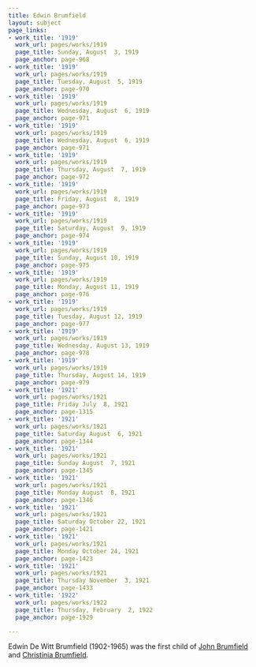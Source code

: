 ```yaml
---
title: Edwin Brumfield
layout: subject
page_links:
- work_title: '1919'
  work_url: pages/works/1919
  page_title: Sunday, August  3, 1919
  page_anchor: page-968
- work_title: '1919'
  work_url: pages/works/1919
  page_title: Tuesday, August  5, 1919
  page_anchor: page-970
- work_title: '1919'
  work_url: pages/works/1919
  page_title: Wednesday, August  6, 1919
  page_anchor: page-971
- work_title: '1919'
  work_url: pages/works/1919
  page_title: Wednesday, August  6, 1919
  page_anchor: page-971
- work_title: '1919'
  work_url: pages/works/1919
  page_title: Thursday, August  7, 1919
  page_anchor: page-972
- work_title: '1919'
  work_url: pages/works/1919
  page_title: Friday, August  8, 1919
  page_anchor: page-973
- work_title: '1919'
  work_url: pages/works/1919
  page_title: Saturday, August  9, 1919
  page_anchor: page-974
- work_title: '1919'
  work_url: pages/works/1919
  page_title: Sunday, August 10, 1919
  page_anchor: page-975
- work_title: '1919'
  work_url: pages/works/1919
  page_title: Monday, August 11, 1919
  page_anchor: page-976
- work_title: '1919'
  work_url: pages/works/1919
  page_title: Tuesday, August 12, 1919
  page_anchor: page-977
- work_title: '1919'
  work_url: pages/works/1919
  page_title: Wednesday, August 13, 1919
  page_anchor: page-978
- work_title: '1919'
  work_url: pages/works/1919
  page_title: Thursday, August 14, 1919
  page_anchor: page-979
- work_title: '1921'
  work_url: pages/works/1921
  page_title: Friday July  8, 1921
  page_anchor: page-1315
- work_title: '1921'
  work_url: pages/works/1921
  page_title: Saturday August  6, 1921
  page_anchor: page-1344
- work_title: '1921'
  work_url: pages/works/1921
  page_title: Sunday August  7, 1921
  page_anchor: page-1345
- work_title: '1921'
  work_url: pages/works/1921
  page_title: Monday August  8, 1921
  page_anchor: page-1346
- work_title: '1921'
  work_url: pages/works/1921
  page_title: Saturday October 22, 1921
  page_anchor: page-1421
- work_title: '1921'
  work_url: pages/works/1921
  page_title: Monday October 24, 1921
  page_anchor: page-1423
- work_title: '1921'
  work_url: pages/works/1921
  page_title: Thursday November  3, 1921
  page_anchor: page-1433
- work_title: '1922'
  work_url: pages/works/1922
  page_title: Thursday, February  2, 1922
  page_anchor: page-1929

---
```

<p>Edwin De Witt Brumfield (1902-1965) was the first child of <a href='../subjects/209' title='John Brumfield'>John Brumfield</a> and <a href='../subjects/7519' title='Christinia Brumfield'>Christinia Brumfield</a>.</p>
